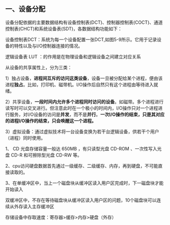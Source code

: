 



## 一、设备分配

设备分配依据的主要数据结构有设备控制表(DCT)、控制器控制表(COCT)、通道控制表(CHCT)和系统设备表(SDT)，各数据结构功能如下：

设备控制表DCT：系统为每一个设备配置一张DCT,如图5-9所示。它用于记录设备的特性以及与I/O控制器连接的情况。

逻辑设备表 LUT ：的作用是在物理设备和逻辑设备之间建立对应关系



从设备的共享属性上，分为三类：

1）独占设备，**进程间互斥的访问这类设备**，设备一旦被分配给某个进程，便由该进程**独占**。比如，打印机、磁带机。I/O操作后自然只有这个进程由等待进入就绪。

2）共享设备，**一段时间内允许多个进程同时访问的设备**。如磁带。多个进程进行读写时可以交叉进行。但注意此时在一个极小的时间内，I/O操作只对一个进程进行服务，对I/O设备的访问是**并发**，而不是**并行**。**一次I/O操作的结束，只是其对应的进程I/O操作的结束，只会唤醒这一个进程。**

3）虚拟设备：通过虚拟技术将一台设备变换为若干台逻辑设备，供若干个用户（进程）同时使用。



1、 CD 光盘存储容量一般达 650MB ，有只读型光盘 CD-ROM 、一次性写入光盘 CD-R 和可擦除型光盘 CD-RW 等。

2、cpu访问硬盘数据首先通过一级缓存、二级缓存、内存，再到硬盘，不可能直接读取的。

3、在单缓冲区中，当上一个磁盘块从缓冲区读入用户区完成时，下一磁盘块才能开始读入

双缓冲区中，不存在等待磁盘块从缓冲区读入用户区的问题，10个磁盘块可以连续从外存读入主存缓冲区





存储设备中存取速度：寄存器>缓存>内存>硬盘（外存）

